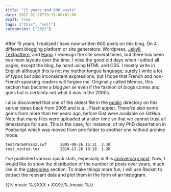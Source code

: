 ```yaml
---
title: "15 years and 600 posts"
date: 2022-01-26T19:31:06+01:00
draft: true
tags: ["this", "self"]
categories: ["2022"]
---
```

After 15 years, I realized I have now written 600 posts on this blog. On 4 different blogging platform or site generators: Wordpress, [Jekyll](/post/blogging-about-this-blog/), [Textpattern](/post/switching-to-textpattern/), and [Hugo](/post/migrating-to-hugo/). I redesign the site several times, but there has been two main layouts over the time. I miss the good old days when I edited all pages, except the blog, by hand using HTML and CSS. I mostly write in English although this is not my mother tongue language; surely I write a lot of typos but also inconsistent expressions, but I hope that French and non-French speaking readers will forgive me. Originally called Memos, this section has become a blog _per se_ even if the fashion of blogs comes and goes but is certainly not what it was in the 2000s.

I also discovered that one of the oldest file in the [public](/pub/) directory on this server dates back from 2005 and is a... Flash applet. There're also some gems from more than ten years ago, before Gist were available on GitHub. Note that many files were uploaded at a later time so that we cannot trust all timestamps for sure. This is the case, for instance, of my PhD dissertation in Postscript which was moved from one folder to another one without archive mode.

    testParamPass2.swf      2005-08-26 15:11  3.1K
    test_minted.tex         2010-12-26 19:18  1.2K

I've published various quick stats, especially in this [anniversary post](/post/ten-years/). Now, I would like to show the distribution of the number of posts over years, much like in the [categories](/categories) section. To make things more fun, I will use Racket to extract the relevant data and plot them in the form of an histogram.

{{% music %}}XXX • _XXX_{{% /music %}}
